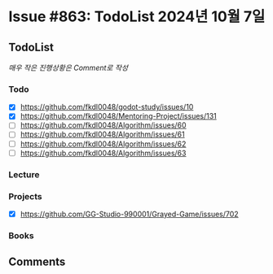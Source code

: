 # Issue #863: TodoList 2024년 10월 7일

## TodoList

*매우 작은 진행상황은 Comment로 작성*

### Todo  

- [x] https://github.com/fkdl0048/godot-study/issues/10
- [x] https://github.com/fkdl0048/Mentoring-Project/issues/131
- [ ] https://github.com/fkdl0048/Algorithm/issues/60
- [ ] https://github.com/fkdl0048/Algorithm/issues/61
- [ ] https://github.com/fkdl0048/Algorithm/issues/62
- [ ] https://github.com/fkdl0048/Algorithm/issues/63

### Lecture

### Projects

- [x] https://github.com/GG-Studio-990001/Grayed-Game/issues/702

### Books


## Comments

